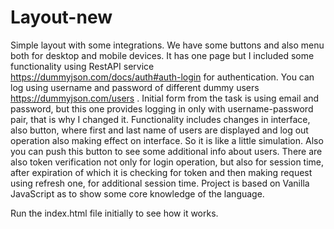 # Layout-new

Simple layout with some integrations. We have some buttons and also menu both for desktop and mobile devices.
It has one page but I included some functionality using RestAPI service https://dummyjson.com/docs/auth#auth-login for authentication.
You can log using username and password of different dummy users https://dummyjson.com/users .
Initial form from the task is using email and password, but this one provides logging in only with username-password pair, that is why I changed it.
Functionality includes changes in interface, also button, where first and last name of users are displayed and log out operation also making effect on interface. So it is like a little simulation.
Also you can push this button to see some additional info about users.
There are also token verification not only for login operation, but also for session time, after expiration of which it is checking for token and then making request using refresh one, for additional session time.
Project is based on Vanilla JavaScript as to show some core knowledge of the language.

Run the index.html file initially to see how it works.
